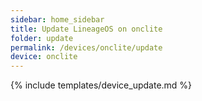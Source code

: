 ```yaml
---
sidebar: home_sidebar
title: Update LineageOS on onclite
folder: update
permalink: /devices/onclite/update
device: onclite
---
```

{% include templates/device_update.md %}
